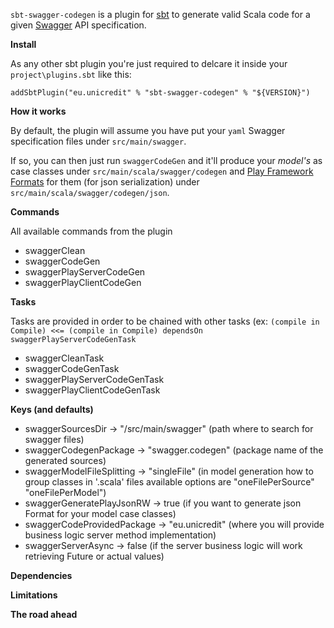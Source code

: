 `sbt-swagger-codegen` is a plugin for [sbt](www.scala-sbt.org) to generate valid Scala code for a given [Swagger](swagger.io) API specification.

**Install**

As any other sbt plugin you're just required to delcare it inside your `project\plugins.sbt` like this:

`addSbtPlugin("eu.unicredit" % "sbt-swagger-codegen" % "${VERSION}")`

**How it works**

By default, the plugin will assume you have put your `yaml` Swagger specification files under `src/main/swagger`.

If so, you can then just run `swaggerCodeGen` and it'll produce your *model's* as case classes under `src/main/scala/swagger/codegen` and [Play Framework](www.playframework.com) [Formats](https://www.playframework.com/documentation/2.4.x/ScalaJsonCombinators#Format) for them (for json serialization) under `src/main/scala/swagger/codegen/json`.


**Commands**

All available commands from the plugin 

- swaggerClean
- swaggerCodeGen
- swaggerPlayServerCodeGen
- swaggerPlayClientCodeGen
 
**Tasks**

Tasks are provided in order to be chained with other tasks (ex: ```(compile in Compile) <<= (compile in Compile) dependsOn swaggerPlayServerCodeGenTask```

- swaggerCleanTask
- swaggerCodeGenTask
- swaggerPlayServerCodeGenTask
- swaggerPlayClientCodeGenTask


**Keys (and defaults)**

- swaggerSourcesDir 			-> "/src/main/swagger" (path where to search for swagger files)
- swaggerCodegenPackage			-> "swagger.codegen" (package name of the generated sources)
- swaggerModelFileSplitting		-> "singleFile" (in model generation how to group classes in '.scala' files available options are "oneFilePerSource" "oneFilePerModel")
- swaggerGeneratePlayJsonRW		-> true (if you want to generate json Format for your model case classes)
- swaggerCodeProvidedPackage	-> "eu.unicredit" (where you will provide business logic server method implementation)
- swaggerServerAsync			-> false (if the server business logic will work retrieving Future or actual values)

**Dependencies**

**Limitations**

**The road ahead**